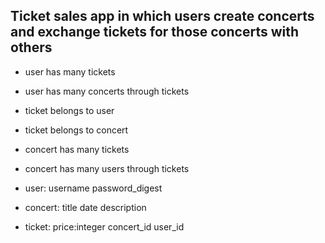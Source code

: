 ## Ticket sales app in which users create concerts and exchange tickets for those concerts with others

* user has many tickets
* user has many concerts through tickets

* ticket belongs to user
* ticket belongs to concert <br>

* concert has many tickets
* concert has many users through tickets <br>

* user: username password_digest
* concert: title date description
* ticket: price:integer concert_id user_id